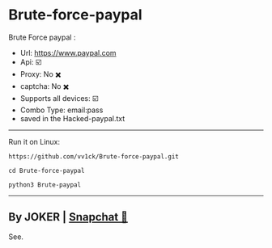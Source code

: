 # Brute-force-paypal
Brute Force paypal :
- Url: https://www.paypal.com
- Api: ☑️
- Proxy: No ✖️
- captcha: No ✖️
- Supports all devices: ☑️
- Combo Type: email:pass
- saved in the Hacked-paypal.txt
----------------
Run it on Linux:

<!--START_SECTION:waka-->
```
https://github.com/vv1ck/Brute-force-paypal.git
```
<!--END_SECTION:waka-->

<!--START_SECTION:waka-->
```
cd Brute-force-paypal
```
<!--END_SECTION:waka-->

<!--START_SECTION:waka-->
```
python3 Brute-paypal
```
<!--END_SECTION:waka-->

------------------
By JOKER | <a class="" href="https://www.snapchat.com/add/jokermr5oos4800?">Snapchat 👻</a>
-
See.
